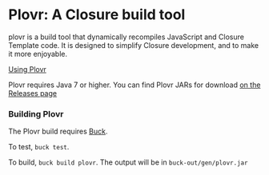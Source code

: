 Plovr: A Closure build tool
===========================

plovr is a build tool that dynamically recompiles JavaScript and Closure
Template code. It is designed to simplify Closure development, and to make it
more enjoyable.

[Using Plovr](http://plovr.org/docs.html)

Plovr requires Java 7 or higher. You can find Plovr JARs for download 
[on the Releases page](https://github.com/bolinfest/plovr/releases)

### Building Plovr

The Plovr build requires [Buck](https://buckbuild.com/).

To test, `buck test`.

To build, `buck build plovr`. The output will be in `buck-out/gen/plovr.jar`
